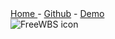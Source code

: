 <title>FreeWBS</title>
  <link href="main.css" rel="stylesheet" type="text/css" />
  
  <div class="nav-bar">  <a href="freewbs-css.github.io"> Home </a> - <a href=""> Github</a> - <a href=""> Demo </a></div> <img src="" alt="FreeWBS icon" >
  

